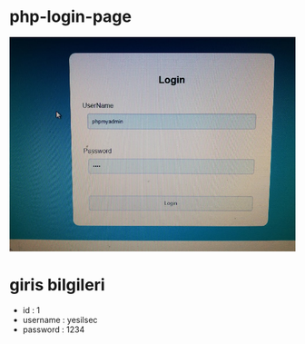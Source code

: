 # php-login-page


![alt text](https://github.com/MorphyKutay/php-login-page/blob/main/deneme.jpg)

# giris bilgileri
- id : 1
- username : yesilsec
- password : 1234

